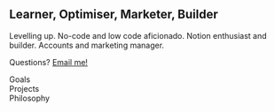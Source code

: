## Learner, Optimiser, Marketer, Builder

Levelling up. 
No-code and low code aficionado. 
Notion enthusiast and builder.
Accounts and marketing manager.

Questions? [Email me!](mailto:sergebaturan@protonmail.com)

Goals
<br>Projects
<br>Philosophy
